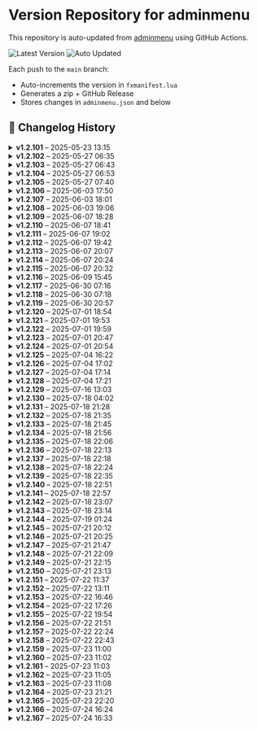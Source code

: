 # Version Repository for adminmenu

This repository is auto-updated from [adminmenu](https://github.com/jumalley/adminmenu) using GitHub Actions.

![Latest Version](https://img.shields.io/badge/Latest%20Version-v1.2.167-brightgreen)
![Auto Updated](https://img.shields.io/badge/Status-Auto%20Updated-blue)

Each push to the `main` branch:
- Auto-increments the version in `fxmanifest.lua`
- Generates a zip + GitHub Release
- Stores changes in `adminmenu.json` and below

## 📌 Changelog History


<details>
<summary><strong>v1.2.101</strong> – 2025-05-23 13:15</summary>

## Changelog for v1.2.101

client/custom/weather/cd_easytime.lua: Update cd_easytime.lua by jumalley
client/custom/weather/qb-weathersync.lua: Update qb-weathersync.lua by jumalley
client/custom/weather/vSync.lua: Update vSync.lua by jumalley


</details>

<details>
<summary><strong>v1.2.102</strong> – 2025-05-27 06:35</summary>

## Changelog for v1.2.102

client/modules/car.lua: Update car.lua by jumalley



</details>

<details>
<summary><strong>v1.2.103</strong> – 2025-05-27 06:43</summary>

## Changelog for v1.2.103

client/modules/car.lua: Update car.lua by jumalley



</details>

<details>
<summary><strong>v1.2.104</strong> – 2025-05-27 06:53</summary>

## Changelog for v1.2.104

client/modules/devtools.lua: Update devtools.lua by jumalley



</details>

<details>
<summary><strong>v1.2.105</strong> – 2025-05-27 07:40</summary>

## Changelog for v1.2.105

config/garages.lua: Update garages.lua by jumalley



</details>

<details>
<summary><strong>v1.2.106</strong> – 2025-06-03 17:50</summary>

## Changelog for v1.2.106

server/modules/settings/cfg.lua: natives by jumalley



</details>

<details>
<summary><strong>v1.2.107</strong> – 2025-06-03 18:01</summary>

## Changelog for v1.2.107

server/modules/settings/cfg.lua: cfg creation by jumalley



</details>

<details>
<summary><strong>v1.2.108</strong> – 2025-06-03 19:06</summary>

## Changelog for v1.2.108

server/modules/commands.lua: Update commands.lua by jumalley



</details>

<details>
<summary><strong>v1.2.109</strong> – 2025-06-07 18:28</summary>

## Changelog for v1.2.109

IMPROVEMENTS_SUMMARY.md: version bump logic by jumalley



</details>

<details>
<summary><strong>v1.2.110</strong> – 2025-06-07 18:41</summary>

## Changelog for v1.2.110

server/modules/connectqueue.lua: Update connectqueue.lua by jumalley



</details>

<details>
<summary><strong>v1.2.111</strong> – 2025-06-07 19:02</summary>

## Changelog for v1.2.111

server/modules/callbacks.lua: restoring functions by jumalley



</details>

<details>
<summary><strong>v1.2.112</strong> – 2025-06-07 19:42</summary>

## Changelog for v1.2.112

client/modules/callbacks.lua: restored missing callbacks by jumalley

server/modules/callbacks.lua: restored missing callbacks by jumalley



</details>

<details>
<summary><strong>v1.2.113</strong> – 2025-06-07 20:07</summary>

## Changelog for v1.2.113

client/modules/adminduty.lua: clean + fixes by jumalley

client/modules/show.lua: clean + fixes by jumalley

config/detect.lua: clean + fixes by jumalley



</details>

<details>
<summary><strong>v1.2.114</strong> – 2025-06-07 20:24</summary>

## Changelog for v1.2.114

client/modules/modes/modes.lua: appearance typo by jumalley

client/modules/showdata/appearance.lua: appearance typo by jumalley



</details>

<details>
<summary><strong>v1.2.115</strong> – 2025-06-07 20:32</summary>

## Changelog for v1.2.115

client/modules/onlineplayers.lua: most popular jobs fixes by jumalley

locales/en.lua: most popular jobs fixes by jumalley

locales/fr.lua: most popular jobs fixes by jumalley



</details>

<details>
<summary><strong>v1.2.116</strong> – 2025-06-09 15:45</summary>

## Changelog for v1.2.116

client/modules/settings/resources.lua: entities by jumalley

locales/en.lua: entities by jumalley

locales/fr.lua: entities by jumalley



</details>

<details>
<summary><strong>v1.2.117</strong> – 2025-06-30 07:16</summary>

## Changelog for v1.2.117

server/modules/logs/logs.lua: Add files via upload by jumalley



</details>

<details>
<summary><strong>v1.2.118</strong> – 2025-06-30 07:18</summary>

## Changelog for v1.2.118

client/modules/showdata/logs.lua: Add files via upload by jumalley

locales/en.lua: Add files via upload by jumalley

locales/fr.lua: Add files via upload by jumalley



</details>

<details>
<summary><strong>v1.2.119</strong> – 2025-06-30 20:57</summary>

## Changelog for v1.2.119

IMPROVEMENTS_SUMMARY.md: logs by jumalley

client/custom/framework/esx.lua: logs by jumalley

client/custom/framework/qb.lua: logs by jumalley

server/modules/logs/logs.lua: logs by jumalley



</details>

<details>
<summary><strong>v1.2.120</strong> – 2025-07-01 18:54</summary>

## Changelog for v1.2.120

client/modules/adminduty.lua: Add new feature to user profile page by jumalley

client/modules/showdata/inventory.lua: Add new feature to user profile page by jumalley

locales/en.lua: Add new feature to user profile page by jumalley

locales/fr.lua: Add new feature to user profile page by jumalley

server/database.lua: Add new feature to user profile page by jumalley

server/modules/inventory.lua: Add new feature to user profile page by jumalley

sql/adminmenu.sql: Add new feature to user profile page by jumalley



</details>

<details>
<summary><strong>v1.2.121</strong> – 2025-07-01 19:53</summary>

## Changelog for v1.2.121

server/database.lua: Improve database table creation and error handling by jumalley



</details>

<details>
<summary><strong>v1.2.122</strong> – 2025-07-01 19:59</summary>

## Changelog for v1.2.122

client/modules/adminduty.lua: Refactor admin pistol text UI handling by jumalley

client/modules/modes/modes.lua: Refactor admin pistol text UI handling by jumalley



</details>

<details>
<summary><strong>v1.2.123</strong> – 2025-07-01 20:47</summary>

## Changelog for v1.2.123

client/modules/adminduty.lua: Improve admin duty pistol UI and entity handling by jumalley

client/modules/modes/modes.lua: Improve admin duty pistol UI and entity handling by jumalley



</details>

<details>
<summary><strong>v1.2.124</strong> – 2025-07-01 20:54</summary>

## Changelog for v1.2.124

client/modules/onlineplayers.lua: Add config option to enable or disable job features by jumalley

config/config.lua: Add config option to enable or disable job features by jumalley

server/modules/callbacks.lua: Add config option to enable or disable job features by jumalley



</details>

<details>
<summary><strong>v1.2.125</strong> – 2025-07-04 16:22</summary>

## Changelog for v1.2.125

client/modules/adminduty.lua: Fix entity highlight handling in admin duty module by jumalley



</details>

<details>
<summary><strong>v1.2.126</strong> – 2025-07-04 17:02</summary>

## Changelog for v1.2.126

client/modules/adminduty.lua: Enhance inventory UI with icon colors and kit logging by jumalley

client/modules/showdata/inventory.lua: Enhance inventory UI with icon colors and kit logging by jumalley



</details>

<details>
<summary><strong>v1.2.127</strong> – 2025-07-04 17:14</summary>

## Changelog for v1.2.127

client/modules/showdata/inventory.lua: Enhance admin kit management and logging by jumalley

locales/en.lua: Enhance admin kit management and logging by jumalley

server/modules/inventory.lua: Enhance admin kit management and logging by jumalley



</details>

<details>
<summary><strong>v1.2.128</strong> – 2025-07-04 17:21</summary>

## Changelog for v1.2.128

client/modules/showdata/inventory.lua: Make inventory utility functions globally accessible by jumalley



</details>

<details>
<summary><strong>v1.2.129</strong> – 2025-07-16 13:03</summary>

## Changelog for v1.2.129

client/modules/callbacks.lua: vehicle presets by jumalley

client/modules/vehiclepresets.lua: Update vehiclepresets.lua by jumalley

config/options.lua: vehicle presets by jumalley

config/perms.lua: vehicle presets by jumalley

locales/en.lua: vehicle presets by jumalley

locales/fr.lua: vehicle presets by jumalley

server/database.lua: vehicle presets by jumalley

server/modules/callbacks.lua: vehicle presets by jumalley

sql/adminmenu.sql: vehicle presets by jumalley



</details>

<details>
<summary><strong>v1.2.130</strong> – 2025-07-18 04:02</summary>

## Changelog for v1.2.130

locales/en.lua: Improve database integrity check and localization by jumalley

locales/fr.lua: Improve database integrity check and localization by jumalley

server/database.lua: Improve database integrity check and localization by jumalley



</details>

<details>
<summary><strong>v1.2.131</strong> – 2025-07-18 21:28</summary>

## Changelog for v1.2.131

client/modules/showdata/inventory.lua: Integrate centralized logger and refactor logging by jumalley

client/modules/weapons.lua: Integrate centralized logger and refactor logging by jumalley

client/utils.lua: Integrate centralized logger and refactor logging by jumalley

config/detect.lua: Integrate centralized logger and refactor logging by jumalley

server/database.lua: Integrate centralized logger and refactor logging by jumalley

server/events.lua: Integrate centralized logger and refactor logging by jumalley

server/modules/settings/cfg.lua: Integrate centralized logger and refactor logging by jumalley

server/startup_summary.lua: Integrate centralized logger and refactor logging by jumalley

shared/logger.lua: Integrate centralized logger and refactor logging by jumalley



</details>

<details>
<summary><strong>v1.2.132</strong> – 2025-07-18 21:35</summary>

## Changelog for v1.2.132

server/database.lua: Replace Logger with print for version and startup messages by jumalley

server/startup_summary.lua: Replace Logger with print for version and startup messages by jumalley



</details>

<details>
<summary><strong>v1.2.133</strong> – 2025-07-18 21:45</summary>

## Changelog for v1.2.133

config/detect.lua: Enhance detection summary and logging features by jumalley

server/startup_summary.lua: Enhance detection summary and logging features by jumalley

shared/logger.lua: Enhance detection summary and logging features by jumalley



</details>

<details>
<summary><strong>v1.2.134</strong> – 2025-07-18 21:56</summary>

## Changelog for v1.2.134

config/detect.lua: Refactor startup sequence with StartupManager by jumalley

server/database.lua: Refactor startup sequence with StartupManager by jumalley

server/events.lua: Refactor startup sequence with StartupManager by jumalley

server/modules/settings/cfg.lua: Refactor startup sequence with StartupManager by jumalley

server/startup_manager.lua: Refactor startup sequence with StartupManager by jumalley

server/startup_summary.lua: Refactor startup sequence with StartupManager by jumalley



</details>

<details>
<summary><strong>v1.2.135</strong> – 2025-07-18 22:06</summary>

## Changelog for v1.2.135

STARTUP_IMPROVEMENTS.md: Enhance startup sequence and detection summary by jumalley

config/detect.lua: Enhance startup sequence and detection summary by jumalley

server/database.lua: Enhance startup sequence and detection summary by jumalley

server/startup_manager.lua: Enhance startup sequence and detection summary by jumalley

shared/logger.lua: Enhance startup sequence and detection summary by jumalley



</details>

<details>
<summary><strong>v1.2.136</strong> – 2025-07-18 22:13</summary>

## Changelog for v1.2.136

config/detect.lua: Refactor startup sequence with StartupManager by jumalley

server/database.lua: Refactor startup sequence with StartupManager by jumalley

server/events.lua: Refactor startup sequence with StartupManager by jumalley

server/modules/settings/cfg.lua: Refactor startup sequence with StartupManager by jumalley

server/startup_manager.lua: Refactor startup sequence with StartupManager by jumalley



</details>

<details>
<summary><strong>v1.2.137</strong> – 2025-07-18 22:18</summary>

## Changelog for v1.2.137

STARTUP_IMPROVEMENTS.md: Remove deprecated startup files and cleanup manager by jumalley

server/startup_manager.lua: Remove deprecated startup files and cleanup manager by jumalley

server/startup_summary.lua: Remove deprecated startup files and cleanup manager by jumalley



</details>

<details>
<summary><strong>v1.2.138</strong> – 2025-07-18 22:24</summary>

## Changelog for v1.2.138

server/database.lua: Refactor startup sequence to use StartupManager by jumalley

server/modules/settings/cfg.lua: Refactor startup sequence to use StartupManager by jumalley

server/startup_manager.lua: Refactor startup sequence to use StartupManager by jumalley



</details>

<details>
<summary><strong>v1.2.139</strong> – 2025-07-18 22:35</summary>

## Changelog for v1.2.139

config/detect.lua: Move detection summary to startup manager step 3 by jumalley

server/database.lua: Move detection summary to startup manager step 3 by jumalley

server/modules/settings/cfg.lua: Improve logging and feedback for config and startup by jumalley

server/startup_manager.lua: Move detection summary to startup manager step 3 by jumalley

shared/logger.lua: Improve logging and feedback for config and startup by jumalley



</details>

<details>
<summary><strong>v1.2.140</strong> – 2025-07-18 22:51</summary>

## Changelog for v1.2.140

server/database.lua: Improve startup logging and debug output control by jumalley

server/startup_manager.lua: Improve startup logging and debug output control by jumalley

shared/logger.lua: Improve startup logging and debug output control by jumalley



</details>

<details>
<summary><strong>v1.2.141</strong> – 2025-07-18 22:57</summary>

## Changelog for v1.2.141

server/startup_manager.lua: Refactor startup step progression logic by jumalley



</details>

<details>
<summary><strong>v1.2.142</strong> – 2025-07-18 23:07</summary>

## Changelog for v1.2.142

server/startup_manager.lua: Improve logging and add enhanced log function by jumalley

shared/logger.lua: Improve logging and add enhanced log function by jumalley



</details>

<details>
<summary><strong>v1.2.143</strong> – 2025-07-18 23:14</summary>

## Changelog for v1.2.143

server/database.lua: Improve logger category color handling and cleanup by jumalley

server/startup_manager.lua: Improve logger category color handling and cleanup by jumalley

shared/logger.lua: Improve logger category color handling and cleanup by jumalley



</details>

<details>
<summary><strong>v1.2.144</strong> – 2025-07-19 01:24</summary>

## Changelog for v1.2.144

server/startup_manager.lua: Clean up startup manager logging and comments by jumalley



</details>

<details>
<summary><strong>v1.2.145</strong> – 2025-07-21 20:12</summary>

## Changelog for v1.2.145

client/custom/framework/esx.lua: Add greenscreener image generation module by jumalley

client/custom/framework/qb.lua: Add greenscreener image generation module by jumalley

client/functions.lua: Add greenscreener image generation module by jumalley

client/modules/announce.lua: Add greenscreener image generation module by jumalley

client/modules/greenscreener.lua: Add greenscreener image generation module by jumalley

client/modules/greenscreener_menu.lua: Add greenscreener image generation module by jumalley

client/modules/main.lua: Add greenscreener image generation module by jumalley

client/modules/showdata/houses.lua: Add greenscreener image generation module by jumalley

client/modules/showdata/vehicles.lua: Add greenscreener image generation module by jumalley

config/config.lua: Add greenscreener image generation module by jumalley

config/perms.lua: Add greenscreener image generation module by jumalley

locales/en.lua: Add greenscreener image generation module by jumalley

locales/fr.lua: Add greenscreener image generation module by jumalley

server/modules/greenscreener.lua: Add greenscreener image generation module by jumalley



</details>

<details>
<summary><strong>v1.2.146</strong> – 2025-07-21 20:25</summary>

## Changelog for v1.2.146

client/custom/framework/esx.lua: Refactor notification handling to use lib.notify by jumalley

client/custom/framework/qb.lua: Refactor notification handling to use lib.notify by jumalley



</details>

<details>
<summary><strong>v1.2.147</strong> – 2025-07-21 21:47</summary>

## Changelog for v1.2.147

client/events.lua: Add admin command to open greenscreener menu by jumalley

config/config.lua: Add admin command to open greenscreener menu by jumalley

locales/en.lua: Add admin command to open greenscreener menu by jumalley

server/modules/commands.lua: Add admin command to open greenscreener menu by jumalley



</details>

<details>
<summary><strong>v1.2.148</strong> – 2025-07-21 22:09</summary>

## Changelog for v1.2.148

server/modules/greenscreener.lua: Add greenscreener server module for image handling by jumalley



</details>

<details>
<summary><strong>v1.2.149</strong> – 2025-07-21 22:15</summary>

## Changelog for v1.2.149

server/modules/greenscreener.lua: Normalize resource path by removing trailing slash by jumalley



</details>

<details>
<summary><strong>v1.2.150</strong> – 2025-07-21 23:13</summary>

## Changelog for v1.2.150

client/greenscreener.js: Add greenscreener modules with JS processing by jumalley

client/modules/greenscreener.lua: Add greenscreener modules with JS processing by jumalley

client/modules/greenscreener_menu.lua: Add greenscreener modules with JS processing by jumalley

config.json: Add greenscreener modules with JS processing by jumalley

config/config.lua: Add greenscreener modules with JS processing by jumalley

locales/fr.lua: Add greenscreener modules with JS processing by jumalley

package.json: Add greenscreener modules with JS processing by jumalley

server/greenscreener.js: Add greenscreener modules with JS processing by jumalley

server/modules/greenscreener.lua: Add greenscreener modules with JS processing by jumalley

server/modules/greenscreener_simple.lua: Add greenscreener modules with JS processing by jumalley



</details>

<details>
<summary><strong>v1.2.151</strong> – 2025-07-22 11:37</summary>

## Changelog for v1.2.151

client/modules/greenscreener_menu.lua: remove falback text on locales by jumalley

client/modules/modes/modes.lua: remove falback text on locales by jumalley

client/modules/showdata/logs.lua: remove falback text on locales by jumalley

locales/en.lua: remove falback text on locales by jumalley

locales/fr.lua: remove falback text on locales by jumalley

server/modules/commands.lua: remove falback text on locales by jumalley



</details>

<details>
<summary><strong>v1.2.152</strong> – 2025-07-22 13:11</summary>

## Changelog for v1.2.152

config/config.lua: merge config json into config.lua by jumalley



</details>

<details>
<summary><strong>v1.2.153</strong> – 2025-07-22 16:46</summary>

## Changelog for v1.2.153

client/modules/greenscreener.lua: vehicle screenshot enhanced by jumalley

client/modules/greenscreener_menu.lua: vehicle screenshot enhanced by jumalley



</details>

<details>
<summary><strong>v1.2.154</strong> – 2025-07-22 17:26</summary>

## Changelog for v1.2.154

client/modules/greenscreener_menu.lua: clothing logic by jumalley

config/config.lua: clothing logic by jumalley

locales/en.lua: clothing logic by jumalley



</details>

<details>
<summary><strong>v1.2.155</strong> – 2025-07-22 19:54</summary>

## Changelog for v1.2.155

client/modules/car.lua: Refactor greenscreener menu and vehicle spawn logic by jumalley

client/modules/greenscreener_menu.lua: Refactor greenscreener menu and vehicle spawn logic by jumalley

client/modules/show.lua: Refactor greenscreener menu and vehicle spawn logic by jumalley

client/modules/showdata/vehicles.lua: Refactor greenscreener menu and vehicle spawn logic by jumalley

client/utils.lua: Refactor greenscreener menu and vehicle spawn logic by jumalley



</details>

<details>
<summary><strong>v1.2.156</strong> – 2025-07-22 21:51</summary>

## Changelog for v1.2.156

client/functions.lua: Add vehicle flip option to admin menu by jumalley

config.json: Add vehicle flip option to admin menu by jumalley

locales/en.lua: Add vehicle flip option to admin menu by jumalley



</details>

<details>
<summary><strong>v1.2.157</strong> – 2025-07-22 22:24</summary>

## Changelog for v1.2.157

locales/en.lua: Remove section comments from locale files by jumalley

locales/fr.lua: Remove section comments from locale files by jumalley



</details>

<details>
<summary><strong>v1.2.158</strong> – 2025-07-22 22:43</summary>

## Changelog for v1.2.158

locales/en.lua: Remove unused and duplicate admin menu locale strings by jumalley



</details>

<details>
<summary><strong>v1.2.159</strong> – 2025-07-23 11:00</summary>

## Changelog for v1.2.159

server/startup_manager.lua: Update startup_manager.lua by jumalley



</details>

<details>
<summary><strong>v1.2.160</strong> – 2025-07-23 11:02</summary>

## Changelog for v1.2.160

server/database.lua: Update database.lua by jumalley



</details>

<details>
<summary><strong>v1.2.161</strong> – 2025-07-23 11:03</summary>

## Changelog for v1.2.161

server/events.lua: Update events.lua by jumalley



</details>

<details>
<summary><strong>v1.2.162</strong> – 2025-07-23 11:05</summary>

## Changelog for v1.2.162

server/modules/greenscreener_simple.lua: Delete server/modules/greenscreener_simple.lua by jumalley



</details>

<details>
<summary><strong>v1.2.163</strong> – 2025-07-23 11:08</summary>

## Changelog for v1.2.163

server/modules/greenscreener.lua: Update greenscreener.lua by jumalley



</details>

<details>
<summary><strong>v1.2.164</strong> – 2025-07-23 21:21</summary>

## Changelog for v1.2.164

client/modules/greenscreener.lua: Add greenscreen processing method and target color config by jumalley

config/config.lua: Add greenscreen processing method and target color config by jumalley



</details>

<details>
<summary><strong>v1.2.165</strong> – 2025-07-23 22:20</summary>

## Changelog for v1.2.165

locales/en.lua: Remove BOM from English locale file by jumalley



</details>

<details>
<summary><strong>v1.2.166</strong> – 2025-07-24 16:24</summary>

## Changelog for v1.2.166

client/modules/greenscreener.lua: fixes by jumalley

client/modules/greenscreener_menu.lua: fixes by jumalley

config/config.lua: fixes by jumalley



</details>

<details>
<summary><strong>v1.2.167</strong> – 2025-07-24 16:33</summary>

## Changelog for v1.2.167

client/modules/greenscreener.lua: removing comments by jumalley

client/modules/greenscreener_menu.lua: removing comments by jumalley



</details>
